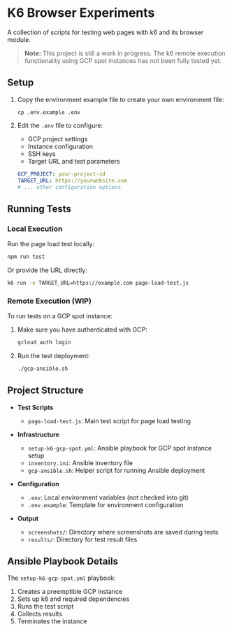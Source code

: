 # K6 Browser Experiments

A collection of scripts for testing web pages with k6 and its browser module.

> **Note:** This project is still a work in progress. The k6 remote execution functionality using GCP spot instances has not been fully tested yet.

## Setup

1. Copy the environment example file to create your own environment file:
   ```
   cp .env.example .env
   ```

2. Edit the `.env` file to configure:
   - GCP project settings
   - Instance configuration
   - SSH keys
   - Target URL and test parameters
   ```yaml
   GCP_PROJECT: your-project-id
   TARGET_URL: https://yourwebsite.com
   # ... other configuration options
   ```

## Running Tests

### Local Execution

Run the page load test locally:

```bash
npm run test
```

Or provide the URL directly:

```bash
k6 run -e TARGET_URL=https://example.com page-load-test.js
```

### Remote Execution (WIP)

To run tests on a GCP spot instance:

1. Make sure you have authenticated with GCP:
   ```bash
   gcloud auth login
   ```

2. Run the test deployment:
   ```bash
   ./gcp-ansible.sh
   ```

## Project Structure

- **Test Scripts**
  - `page-load-test.js`: Main test script for page load testing
  
- **Infrastructure**
  - `setup-k6-gcp-spot.yml`: Ansible playbook for GCP spot instance setup
  - `inventory.ini`: Ansible inventory file
  - `gcp-ansible.sh`: Helper script for running Ansible deployment
  
- **Configuration**
  - `.env`: Local environment variables (not checked into git)
  - `.env.example`: Template for environment configuration
  
- **Output**
  - `screenshots/`: Directory where screenshots are saved during tests
  - `results/`: Directory for test result files

## Ansible Playbook Details

The `setup-k6-gcp-spot.yml` playbook:
1. Creates a preemptible GCP instance
2. Sets up k6 and required dependencies
3. Runs the test script
4. Collects results
5. Terminates the instance
